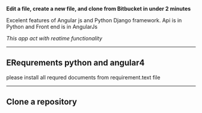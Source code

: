 **Edit a file, create a new file, and clone from Bitbucket in under 2 minutes**

Excelent features of Angular js and Python Django framework. 
Api is in Python and Front end is in AngularJs

*This app act with reatime functionality*

---

## ERequrements python and angular4

please install all requred documents from requirement.text file 

---

## Clone a repository

